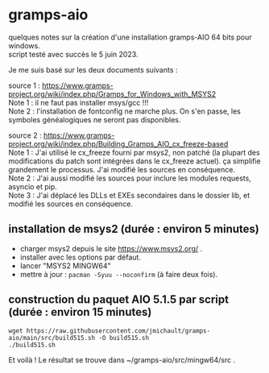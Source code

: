 # gramps-aio

quelques notes sur la création d'une installation gramps-AIO 64 bits pour windows.  
script testé avec succès le 5 juin 2023.

Je me suis basé sur les deux documents suivants :  

source 1 : <https://www.gramps-project.org/wiki/index.php/Gramps_for_Windows_with_MSYS2>  
Note 1 : il ne faut pas installer msys/gcc !!!  
Note 2 : l'installation de fontconfig ne marche plus. On s'en passe, les symboles généalogiques ne seront pas disponibles.  
  
source 2 : <https://www.gramps-project.org/wiki/index.php/Building_Gramps_AIO_cx_freeze-based>  
Note 1 : J'ai utilisé le cx_freeze fourni par msys2, non patché (la plupart des modifications du patch sont intégrées dans le cx_freeze actuel). ça simplifie grandement le processus. J'ai modifié les sources en conséquence.  
Note 2 : J'ai aussi modifié les sources pour inclure les modules requests, asyncio et pip.  
Note 3 : J'ai déplacé les DLLs et EXEs secondaires dans le dossier lib, et modifié les sources en conséquence.

## installation de msys2 (durée : environ 5 minutes)

* charger msys2 depuis le site <https://www.msys2.org/> .
* installer avec les options par défaut. 
* lancer "MSYS2 MINGW64"
* mettre à jour : ` pacman -Syuu --noconfirm `  (à faire deux fois).

## construction du paquet AIO 5.1.5 par script (durée : environ 15 minutes)

```
wget https://raw.githubusercontent.com/jmichault/gramps-aio/main/src/build515.sh -O build515.sh
./build515.sh
```

Et voilà ! Le résultat se trouve dans ~/gramps-aio/src/mingw64/src .

